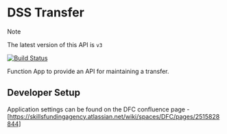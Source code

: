 # DSS Transfer

> [!NOTE]  
> The latest version of this API is `v3`

[![Build Status](https://sfa-gov-uk.visualstudio.com/CDS%202.0/_apis/build/status/Yaml/dss-transfers?repoName=SkillsFundingAgency%2Fdss-transfer&branchName=master)](https://sfa-gov-uk.visualstudio.com/CDS%202.0/_build/latest?definitionId=1468&repoName=SkillsFundingAgency%2Fdss-transfer&branchName=master)

Function App to provide an API for maintaining a transfer.

## Developer Setup

Application settings can be found on the DFC confluence page - [https://skillsfundingagency.atlassian.net/wiki/spaces/DFC/pages/2515828844]
